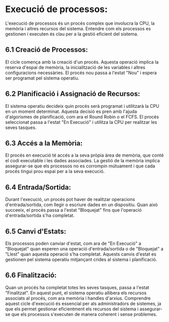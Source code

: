 # Execució de processos: 

L'execució de processos és un procés complex que involucra la CPU, la memòria i altres recursos del sistema. Entendre com els processos es gestionen i executen és clau per a la gestió eficient del sistema.

## 6.1 Creació de Processos:

El cicle comença amb la creació d'un procés. Aquesta operació implica la reserva d'espai de memòria, la inicialització de les variables i altres configuracions necessàries.
El procés nou passa a l'estat "Nou" i espera ser programat pel sistema operatiu.

## 6.2 Planificació i Assignació de Recursos:

El sistema operatiu decideix quin procés serà programat i utilitzarà la CPU en un moment determinat. Aquesta decisió es pren amb l'ajuda d'algorismes de planificació, com ara el Round Robin o el FCFS. El procés seleccionat passa a l'estat "En Execució" i utilitza la CPU per realitzar les seves tasques.

## 6.3 Accés a la Memòria:

El procés en execució té accés a la seva pròpia àrea de memòria, que conté el codi executable i les dades associades. La gestió de la memòria implica assegurar-se que els processos no es corrompin mútuament i que cada procés tingui prou espai per a la seva execució.

## 6.4 Entrada/Sortida:

Durant l'execució, un procés pot haver de realitzar operacions d'entrada/sortida, com llegir o escriure dades en un dispositiu. Quan això succeeix, el procés passa a l'estat "Bloquejat" fins que l'operació d'entrada/sortida s'ha completat.

## 6.5 Canvi d'Estats:

Els processos poden canviar d'estat, com ara de "En Execució" a "Bloquejat" quan esperen una operació d'entrada/sortida o de "Bloquejat" a "Llest" quan aquesta operació s'ha completat.
Aquests canvis d'estat es gestionen pel sistema operatiu mitjançant crides al sistema i planificació.

## 6.6 Finalització:

Quan un procés ha completat totes les seves tasques, passa a l'estat "Finalitzat". En aquest punt, el sistema operatiu allibera els recursos associats al procés, com ara memòria i handles d'arxius. Comprendre aquest cicle d'execució és essencial per als administradors de sistemes, ja que els permet gestionar eficientment els recursos del sistema i assegurar-se que els processos s'executen de manera coherent i sense problemes.
